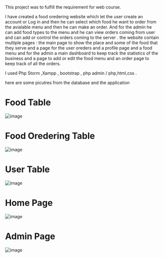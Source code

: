 This project was to fulfill the requirement for web course.

I have created a food oredering website which let the user create an account or Log in  and then he can select which food he want to order from the avialable menu and then he can make an order.
And for the admin he can add food types to the menu and he can view orders coming from user and can add or control the orders coming to the server . 
the website contain multiple pages : the main page to show the place and some of the food that they serve and a page for the user oreders and a profile page and a food menu and for the admin a main dashboard to keep track the statistics of the business 
and  a page to  add or edit the food menu and an order page to keep track of all the orders.

I used Php Storm ,Xampp , bootstrap , php admin / php,html,css .

here are some picutres from the database and the application 
# Food Table 
![image](https://github.com/Ahmad-Shaer/Restaurant-Website-/assets/54283555/fd98b382-c771-4eff-9c94-ac44713a7deb)
# Food Oredering Table 
![image](https://github.com/Ahmad-Shaer/Restaurant-Website-/assets/54283555/019c2677-bc00-4dd1-a10e-4feeb0a2a900)
# User Table 
![image](https://github.com/Ahmad-Shaer/Restaurant-Website-/assets/54283555/701481b3-6f90-4d71-8e19-61223c6cc329)
# Home Page
![image](https://github.com/Ahmad-Shaer/Restaurant-Website-/assets/54283555/0ad29a67-bb9f-4b95-8a71-2e0703eeb43e)
# Admin Page
![image](https://github.com/Ahmad-Shaer/Restaurant-Website-/assets/54283555/de1e050c-41f2-4f79-83fe-bbbac72c4696)


